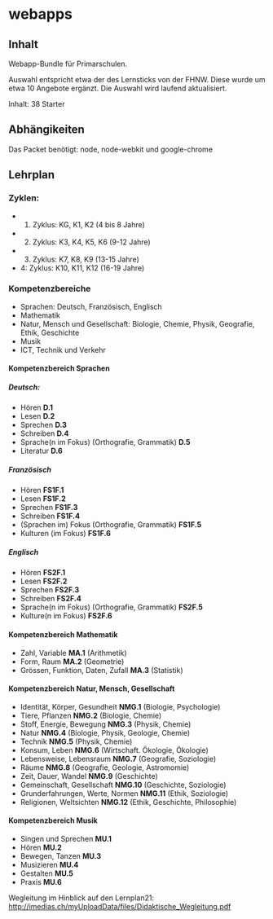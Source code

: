webapps
=======

## Inhalt 

Webapp-Bundle für Primarschulen.

Auswahl entspricht etwa der des Lernsticks von der FHNW. Diese wurde um etwa 10 Angebote ergänzt. Die Auswahl wird laufend aktualisiert.

Inhalt: 38 Starter

## Abhängikeiten

Das Packet benötigt: node, node-webkit und google-chrome

## Lehrplan

### Zyklen:
   * 1. Zyklus: KG, K1, K2 (4 bis 8 Jahre)
   * 2. Zyklus: K3, K4, K5, K6 (9-12 Jahre)
   * 3. Zyklus: K7, K8, K9 (13-15 Jahre)
   * 4: Zyklus: K10, K11, K12 (16-19 Jahre)

### Kompetenzbereiche
   * Sprachen: Deutsch, Französisch, Englisch
   * Mathematik
   * Natur, Mensch und Gesellschaft: Biologie, Chemie, Physik, Geografie, Ethik, Geschichte
   * Musik
   * ICT, Technik und Verkehr


#### Kompetenzbereich Sprachen

#####   Deutsch: 
   * Hören                                        **D.1**
   * Lesen                                        **D.2**
   * Sprechen                                     **D.3**
   * Schreiben                                    **D.4**
   * Sprache(n im Fokus) (Orthografie, Grammatik) **D.5**
   * Literatur                                    **D.6**

#####   Französisch
   * Hören                                        **FS1F.1**
   * Lesen                                        **FS1F.2**
   * Sprechen                                     **FS1F.3**
   * Schreiben                                    **FS1F.4**
   * (Sprachen im) Fokus (Orthografie, Grammatik) **FS1F.5**
   * Kulturen (im Fokus)                          **FS1F.6**

#####   Englisch
   * Hören                                        **FS2F.1**
   * Lesen                                        **FS2F.2**
   * Sprechen                                     **FS2F.3**
   * Schreiben                                    **FS2F.4**
   * Sprache(n im Fokus) (Orthografie, Grammatik) **FS2F.5**
   * Kulture(n im Fokus)                          **FS2F.6**

#### Kompetenzbereich Mathematik

   * Zahl, Variable			          **MA.1**   (Arithmetik)
   * Form, Raum 				  **MA.2**   (Geometrie)
   * Grössen, Funktion, Daten, Zufall             **MA.3**   (Statistik)


#### Kompetenzbereich Natur, Mensch, Gesellschaft

   * Identität, Körper, Gesundheit		  **NMG.1**   (Biologie, Psychologie)
   * Tiere, Pflanzen				  **NMG.2**   (Biologie, Chemie)
   * Stoff, Energie, Bewegung                     **NMG.3**   (Physik, Chemie)
   * Natur                                        **NMG.4**   (Biologie, Physik, Geologie, Chemie)
   * Technik                                      **NMG.5**   (Physik, Chemie)
   * Konsum, Leben				  **NMG.6**   (Wirtschaft. Ökologie, Ökologie)
   * Lebensweise, Lebensraum                      **NMG.7**   (Geografie, Soziologie)
   * Räume	  				  **NMG.8**   (Geografie, Geologie, Astromomie)
   * Zeit, Dauer, Wandel			  **NMG.9**   (Geschichte)
   * Gemeinschaft, Gesellschaft			  **NMG.10**  (Geschichte, Soziologie)
   * Grunderfahrungen, Werte, Normen		  **NMG.11**  (Ethik, Soziologie)
   * Religionen, Weltsichten  			  **NMG.12**  (Ethik, Geschichte, Philosophie)
   
#### Kompetenzbereich Musik
   
   * Singen und Sprechen		          **MU.1**
   * Hören  					  **MU.2**
   * Bewegen, Tanzen				  **MU.3**
   * Musizieren					  **MU.4**
   * Gestalten					  **MU.5**
   * Praxis					  **MU.6**


Wegleitung im Hinblick auf den Lernplan21:
http://imedias.ch/myUploadData/files/Didaktische_Wegleitung.pdf